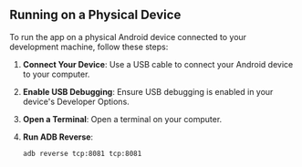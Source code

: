 ## Running on a Physical Device

To run the app on a physical Android device connected to your development machine, follow these steps:

1. **Connect Your Device**: Use a USB cable to connect your Android device to your computer.

2. **Enable USB Debugging**: Ensure USB debugging is enabled in your device's Developer Options.

3. **Open a Terminal**: Open a terminal on your computer.

4. **Run ADB Reverse**:
   ```bash
   adb reverse tcp:8081 tcp:8081
